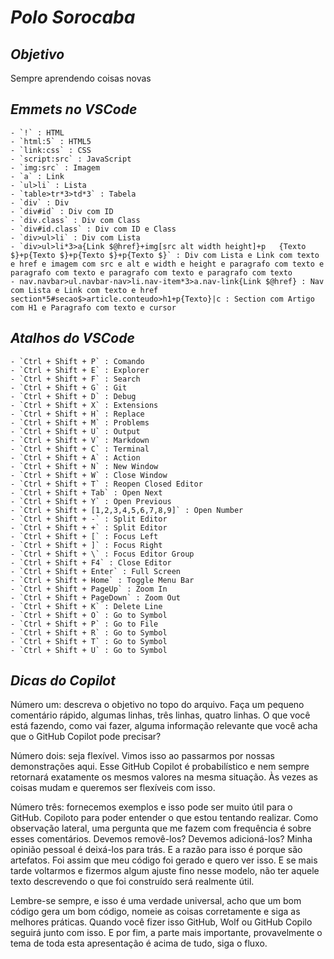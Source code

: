 # ***Polo Sorocaba***

## ***Objetivo***
 Sempre aprendendo coisas novas

## ***Emmets no VSCode***
    - `!` : HTML
    - `html:5` : HTML5
    - `link:css` : CSS
    - `script:src` : JavaScript
    - `img:src` : Imagem
    - `a` : Link
    - `ul>li` : Lista
    - `table>tr*3>td*3` : Tabela
    - `div` : Div
    - `div#id` : Div com ID
    - `div.class` : Div com Class
    - `div#id.class` : Div com ID e Class
    - `div>ul>li` : Div com Lista
    - `div>ul>li*3>a{Link $@href}+img[src alt width height]+p   {Texto $}+p{Texto $}+p{Texto $}+p{Texto $}` : Div com Lista e Link com texto e href e imagem com src e alt e width e height e paragrafo com texto e paragrafo com texto e paragrafo com texto e paragrafo com texto
    - nav.navbar>ul.navbar-nav>li.nav-item*3>a.nav-link{Link $@href} : Nav com Lista e Link com texto e href
    section*5#secao$>article.conteudo>h1+p{Texto}|c : Section com Artigo com H1 e Paragrafo com texto e cursor



 ## ***Atalhos do VSCode***
    - `Ctrl + Shift + P` : Comando
    - `Ctrl + Shift + E` : Explorer
    - `Ctrl + Shift + F` : Search
    - `Ctrl + Shift + G` : Git
    - `Ctrl + Shift + D` : Debug
    - `Ctrl + Shift + X` : Extensions
    - `Ctrl + Shift + H` : Replace
    - `Ctrl + Shift + M` : Problems
    - `Ctrl + Shift + U` : Output
    - `Ctrl + Shift + V` : Markdown
    - `Ctrl + Shift + C` : Terminal
    - `Ctrl + Shift + A` : Action
    - `Ctrl + Shift + N` : New Window
    - `Ctrl + Shift + W` : Close Window
    - `Ctrl + Shift + T` : Reopen Closed Editor
    - `Ctrl + Shift + Tab` : Open Next
    - `Ctrl + Shift + Y` : Open Previous
    - `Ctrl + Shift + [1,2,3,4,5,6,7,8,9]` : Open Number
    - `Ctrl + Shift + -` : Split Editor
    - `Ctrl + Shift + +` : Split Editor
    - `Ctrl + Shift + [` : Focus Left
    - `Ctrl + Shift + ]` : Focus Right
    - `Ctrl + Shift + \` : Focus Editor Group
    - `Ctrl + Shift + F4` : Close Editor
    - `Ctrl + Shift + Enter` : Full Screen
    - `Ctrl + Shift + Home` : Toggle Menu Bar
    - `Ctrl + Shift + PageUp` : Zoom In
    - `Ctrl + Shift + PageDown` : Zoom Out
    - `Ctrl + Shift + K` : Delete Line
    - `Ctrl + Shift + O` : Go to Symbol
    - `Ctrl + Shift + P` : Go to File
    - `Ctrl + Shift + R` : Go to Symbol
    - `Ctrl + Shift + T` : Go to Symbol
    - `Ctrl + Shift + U` : Go to Symbol

## ***Dicas do Copilot***
Número um: descreva o objetivo no topo do arquivo. Faça um pequeno comentário rápido, algumas linhas, três linhas, quatro linhas. O que você está fazendo, como vai fazer, alguma informação relevante que você acha que o GitHub Copilot pode precisar?

Número dois: seja flexível. Vimos isso ao passarmos por nossas demonstrações aqui. Esse GitHub Copilot é probabilístico e nem sempre retornará exatamente os mesmos valores na mesma situação. Às vezes as coisas mudam e queremos ser flexíveis com isso.

Número três: fornecemos exemplos e isso pode ser muito útil para o GitHub. Copiloto para poder entender o que estou tentando realizar. Como observação lateral, uma pergunta que me fazem com frequência é sobre esses comentários. Devemos removê-los? Devemos adicioná-los? Minha opinião pessoal é deixá-los para trás. E a razão para isso é porque são artefatos. Foi assim que meu código foi gerado e quero ver isso. E se mais tarde voltarmos e fizermos algum ajuste fino nesse modelo, não ter aquele texto descrevendo o que foi construído será realmente útil.

Lembre-se sempre, e isso é uma verdade universal, acho que um bom código gera um bom código, nomeie as coisas corretamente e siga as melhores práticas.
Quando você fizer isso GitHub, Wolf ou GitHub Copilo seguirá junto com isso.
E por fim, a parte mais importante, provavelmente o tema de toda esta apresentação é acima de tudo, siga o fluxo.